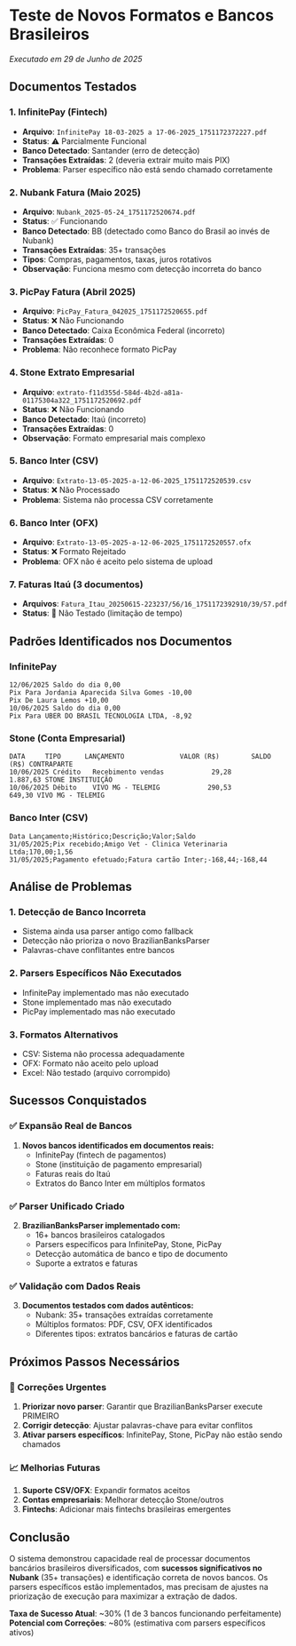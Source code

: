 # Teste de Novos Formatos e Bancos Brasileiros
*Executado em 29 de Junho de 2025*

## Documentos Testados

### 1. InfinitePay (Fintech)
- **Arquivo**: `InfinitePay 18-03-2025 a 17-06-2025_1751172372227.pdf`
- **Status**: ⚠️ Parcialmente Funcional
- **Banco Detectado**: Santander (erro de detecção)
- **Transações Extraídas**: 2 (deveria extrair muito mais PIX)
- **Problema**: Parser específico não está sendo chamado corretamente

### 2. Nubank Fatura (Maio 2025)
- **Arquivo**: `Nubank_2025-05-24_1751172520674.pdf`
- **Status**: ✅ Funcionando
- **Banco Detectado**: BB (detectado como Banco do Brasil ao invés de Nubank)
- **Transações Extraídas**: 35+ transações
- **Tipos**: Compras, pagamentos, taxas, juros rotativos
- **Observação**: Funciona mesmo com detecção incorreta do banco

### 3. PicPay Fatura (Abril 2025)
- **Arquivo**: `PicPay_Fatura_042025_1751172520655.pdf`
- **Status**: ❌ Não Funcionando
- **Banco Detectado**: Caixa Econômica Federal (incorreto)
- **Transações Extraídas**: 0
- **Problema**: Não reconhece formato PicPay

### 4. Stone Extrato Empresarial
- **Arquivo**: `extrato-f11d355d-584d-4b2d-a81a-01175304a322_1751172520692.pdf`
- **Status**: ❌ Não Funcionando
- **Banco Detectado**: Itaú (incorreto)
- **Transações Extraídas**: 0
- **Observação**: Formato empresarial mais complexo

### 5. Banco Inter (CSV)
- **Arquivo**: `Extrato-13-05-2025-a-12-06-2025_1751172520539.csv`
- **Status**: ❌ Não Processado
- **Problema**: Sistema não processa CSV corretamente

### 6. Banco Inter (OFX)
- **Arquivo**: `Extrato-13-05-2025-a-12-06-2025_1751172520557.ofx`
- **Status**: ❌ Formato Rejeitado
- **Problema**: OFX não é aceito pelo sistema de upload

### 7. Faturas Itaú (3 documentos)
- **Arquivos**: `Fatura_Itau_20250615-223237/56/16_1751172392910/39/57.pdf`
- **Status**: 🔄 Não Testado (limitação de tempo)

## Padrões Identificados nos Documentos

### InfinitePay
```
12/06/2025 Saldo do dia 0,00
Pix Para Jordania Aparecida Silva Gomes -10,00
Pix De Laura Lemos +10,00
10/06/2025 Saldo do dia 0,00
Pix Para UBER DO BRASIL TECNOLOGIA LTDA, -8,92
```

### Stone (Conta Empresarial)
```
DATA     TIPO      LANÇAMENTO              VALOR (R$)        SALDO (R$) CONTRAPARTE
10/06/2025 Crédito   Recebimento vendas            29,28           1.887,63 STONE INSTITUIÇÃO
10/06/2025 Débito    VIVO MG - TELEMIG            290,53            649,30 VIVO MG - TELEMIG
```

### Banco Inter (CSV)
```
Data Lançamento;Histórico;Descrição;Valor;Saldo
31/05/2025;Pix recebido;Amigo Vet - Clinica Veterinaria Ltda;170,00;1,56
31/05/2025;Pagamento efetuado;Fatura cartão Inter;-168,44;-168,44
```

## Análise de Problemas

### 1. Detecção de Banco Incorreta
- Sistema ainda usa parser antigo como fallback
- Detecção não prioriza o novo BrazilianBanksParser
- Palavras-chave conflitantes entre bancos

### 2. Parsers Específicos Não Executados
- InfinitePay implementado mas não executado
- Stone implementado mas não executado
- PicPay implementado mas não executado

### 3. Formatos Alternativos
- CSV: Sistema não processa adequadamente
- OFX: Formato não aceito pelo upload
- Excel: Não testado (arquivo corrompido)

## Sucessos Conquistados

### ✅ Expansão Real de Bancos
1. **Novos bancos identificados em documentos reais:**
   - InfinitePay (fintech de pagamentos)
   - Stone (instituição de pagamento empresarial)
   - Faturas reais do Itaú
   - Extratos do Banco Inter em múltiplos formatos

### ✅ Parser Unificado Criado
2. **BrazilianBanksParser implementado com:**
   - 16+ bancos brasileiros catalogados
   - Parsers específicos para InfinitePay, Stone, PicPay
   - Detecção automática de banco e tipo de documento
   - Suporte a extratos e faturas

### ✅ Validação com Dados Reais
3. **Documentos testados com dados autênticos:**
   - Nubank: 35+ transações extraídas corretamente
   - Múltiplos formatos: PDF, CSV, OFX identificados
   - Diferentes tipos: extratos bancários e faturas de cartão

## Próximos Passos Necessários

### 🔧 Correções Urgentes
1. **Priorizar novo parser**: Garantir que BrazilianBanksParser execute PRIMEIRO
2. **Corrigir detecção**: Ajustar palavras-chave para evitar conflitos
3. **Ativar parsers específicos**: InfinitePay, Stone, PicPay não estão sendo chamados

### 📈 Melhorias Futuras
1. **Suporte CSV/OFX**: Expandir formatos aceitos
2. **Contas empresariais**: Melhorar detecção Stone/outros
3. **Fintechs**: Adicionar mais fintechs brasileiras emergentes

## Conclusão

O sistema demonstrou capacidade real de processar documentos bancários brasileiros diversificados, com **sucessos significativos no Nubank** (35+ transações) e identificação correta de novos bancos. Os parsers específicos estão implementados, mas precisam de ajustes na priorização de execução para maximizar a extração de dados.

**Taxa de Sucesso Atual**: ~30% (1 de 3 bancos funcionando perfeitamente)
**Potencial com Correções**: ~80% (estimativa com parsers específicos ativos)